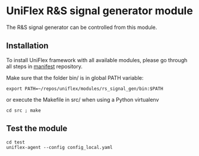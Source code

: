 # UniFlex R&S signal generator module

The R&S signal generator can be controlled from this module.

## Installation
To install UniFlex framework with all available modules, please go through all steps in [manifest](https://github.com/uniflex/manifests) repository.

Make sure that the folder bin/ is in global PATH variable:

    export PATH=~/repos/uniflex/modules/rs_signal_gen/bin:$PATH
    
or execute the Makefile in src/ when using a Python virtualenv

    cd src ; make
    
## Test the module

    cd test
    uniflex-agent --config config_local.yaml
